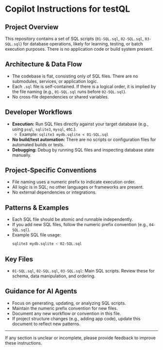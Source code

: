 # Copilot Instructions for testQL

## Project Overview
This repository contains a set of SQL scripts (`01-SQL.sql`, `02-SQL.sql`, `03-SQL.sql`) for database operations, likely for learning, testing, or batch execution purposes. There is no application code or build system present.

## Architecture & Data Flow
- The codebase is flat, consisting only of SQL files. There are no submodules, services, or application logic.
- Each `.sql` file is self-contained. If there is a logical order, it is implied by the file naming (e.g., `01-SQL.sql` runs before `02-SQL.sql`).
- No cross-file dependencies or shared variables.

## Developer Workflows
- **Execution:** Run SQL files directly against your target database (e.g., using `psql`, `sqlite3`, `mysql`, etc.).
  - Example: `sqlite3 mydb.sqlite < 01-SQL.sql`
- **No build/test automation:** There are no scripts or configuration files for automated builds or tests.
- **Debugging:** Debug by running SQL files and inspecting database state manually.

## Project-Specific Conventions
- File naming uses a numeric prefix to indicate execution order.
- All logic is in SQL; no other languages or frameworks are present.
- No external dependencies or integrations.

## Patterns & Examples
- Each SQL file should be atomic and runnable independently.
- If you add new SQL files, follow the numeric prefix convention (e.g., `04-SQL.sql`).
- Example SQL file usage:
  ```sh
  sqlite3 mydb.sqlite < 02-SQL.sql
  ```

## Key Files
- `01-SQL.sql`, `02-SQL.sql`, `03-SQL.sql`: Main SQL scripts. Review these for schema, data manipulation, and ordering.

## Guidance for AI Agents
- Focus on generating, updating, or analyzing SQL scripts.
- Maintain the numeric prefix convention for new files.
- Document any new workflow or convention in this file.
- If project structure changes (e.g., adding app code), update this document to reflect new patterns.

---

If any section is unclear or incomplete, please provide feedback to improve these instructions.

